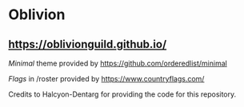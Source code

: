 # Oblivion
## https://oblivionguild.github.io/


*Minimal* theme provided by https://github.com/orderedlist/minimal

*Flags* in /roster provided by https://www.countryflags.com/

Credits to Halcyon-Dentarg for providing the code for this repository.

